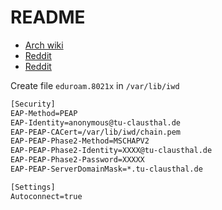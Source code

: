 # README

- [Arch wiki](https://wiki.archlinux.org/title/Iwd#eduroam)
- [Reddit](https://www.reddit.com/r/archlinux/comments/e6gkac/iwd_and_eduroam/)
- [Reddit](https://www.reddit.com/r/archlinux/comments/2mon17/eduroam_on_arch_linux/)

Create file `eduroam.8021x` in `/var/lib/iwd`

```txt
[Security]
EAP-Method=PEAP
EAP-Identity=anonymous@tu-clausthal.de
EAP-PEAP-CACert=/var/lib/iwd/chain.pem
EAP-PEAP-Phase2-Method=MSCHAPV2
EAP-PEAP-Phase2-Identity=XXXX@tu-clausthal.de
EAP-PEAP-Phase2-Password=XXXXX
EAP-PEAP-ServerDomainMask=*.tu-clausthal.de

[Settings]
Autoconnect=true
```
